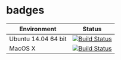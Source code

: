 # badges

| Environment              | Status        |
| ------------------------ |:-------------:|
| Ubuntu 14.04 64 bit      | [![Build Status](http://badges.herokuapp.com/travis/hypertidy/tidync?branch=master&env=BUILD_NAME=trusty_oldrel&label=trusty_oldrel)](https://travis-ci.org/hypertidy/tidync) |
| MacOS X                  | [![Build Status](http://badges.herokuapp.com/travis/hypertidy/tidync?branch=master&env=BUILD_NAME=osx_release&label=osx_release)](https://travis-ci.org/hypertidy/tidync) |